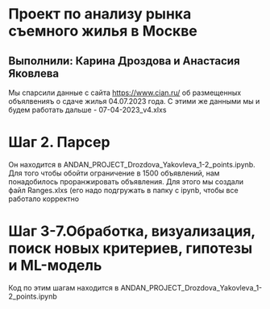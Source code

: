 # Проект по анализу рынка съемного жилья в Москве
## Выполнили: Карина Дроздова и Анастасия Яковлева 
Мы спарсили данные с сайта https://www.cian.ru/ об размещенных объялвенияъ о сдаче жилья 04.07.2023 года. С этими же данными мы и будем работать дальше  - 07-04-2023_v4.xlxs
# Шаг 2. Парсер
Он находится в ANDAN_PROJECT_Drozdova_Yakovleva_1-2_points.ipynb. Для того чтобы обойти ограничение в 1500 объявлений, нам понадобилось проранжировать объявления. Для этого мы создали файл Ranges.xlxs (его надо подгружать в папку с ipynb, чтобы все работало корректно
# Шаг 3-7.Обработка, визуализация, поиск новых критериев, гипотезы и ML-модель
Код по этим  шагам находится в ANDAN_PROJECT_Drozdova_Yakovleva_1-2_points.ipynb

